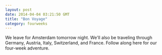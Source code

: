 ```yaml
---
layout: post
date: 2014-04-04 03:21:50 GMT
title: "Bon Voyage"
category: fourweeks
---
```

We leave for Amsterdam tomorrow night. We'll also be traveling through Germany, Austria, Italy, Switzerland, and France. Follow along here for our four-week adventure.
